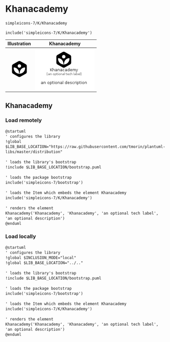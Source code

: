 # Khanacademy


```text
simpleicons-7/K/Khanacademy
```

```text
include('simpleicons-7/K/Khanacademy')
```



| Illustration | Khanacademy |
| :---: | :---: |
| ![illustration for Illustration](../../simpleicons-7/K/Khanacademy.png) | ![illustration for Khanacademy](../../simpleicons-7/K/Khanacademy.Local.png) |




## Khanacademy

### Load remotely
```plantuml
@startuml
' configures the library
!global $LIB_BASE_LOCATION="https://raw.githubusercontent.com/tmorin/plantuml-libs/master/distribution"

' loads the library's bootstrap
!include $LIB_BASE_LOCATION/bootstrap.puml

' loads the package bootstrap
include('simpleicons-7/bootstrap')

' loads the Item which embeds the element Khanacademy
include('simpleicons-7/K/Khanacademy')

' renders the element
Khanacademy('Khanacademy', 'Khanacademy', 'an optional tech label', 'an optional description')
@enduml
```

### Load locally
```plantuml
@startuml
' configures the library
!global $INCLUSION_MODE="local"
!global $LIB_BASE_LOCATION="../.."

' loads the library's bootstrap
!include $LIB_BASE_LOCATION/bootstrap.puml

' loads the package bootstrap
include('simpleicons-7/bootstrap')

' loads the Item which embeds the element Khanacademy
include('simpleicons-7/K/Khanacademy')

' renders the element
Khanacademy('Khanacademy', 'Khanacademy', 'an optional tech label', 'an optional description')
@enduml
```

